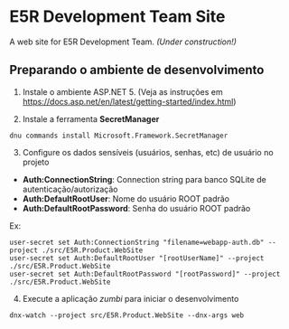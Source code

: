 E5R Development Team Site
=========================

A web site for E5R Development Team. _(Under construction!)_

## Preparando o ambiente de desenvolvimento

1. Instale o ambiente ASP.NET 5. (Veja as instruções em https://docs.asp.net/en/latest/getting-started/index.html)

2. Instale a ferramenta **SecretManager**
```
dnu commands install Microsoft.Framework.SecretManager
```

3. Configure os dados sensíveis (usuários, senhas, etc) de usuário no projeto
  * __Auth:ConnectionString__: Connection string para banco SQLite de autenticação/autorização
  * __Auth:DefaultRootUser__: Nome do usuário ROOT padrão
  * __Auth:DefaultRootPassword__: Senha do usuário ROOT padrão
  
  Ex:
  ```
  user-secret set Auth:ConnectionString "filename=webapp-auth.db" --project ./src/E5R.Product.WebSite
  user-secret set Auth:DefaultRootUser "[rootUserName]" --project ./src/E5R.Product.WebSite
  user-secret set Auth:DefaultRootPassword "[rootPassword]" --project ./src/E5R.Product.WebSite
  ```

4. Execute a aplicação _zumbi_ para iniciar o desenvolvimento

```
dnx-watch --project src/E5R.Product.WebSite --dnx-args web
```
